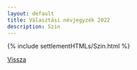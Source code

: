 ```yaml
---
layout: default
title: Választási névjegyzék 2022
description: Szin
---
```


{% include settlementHTMLs/Szin.html %}

[Vissza](../)